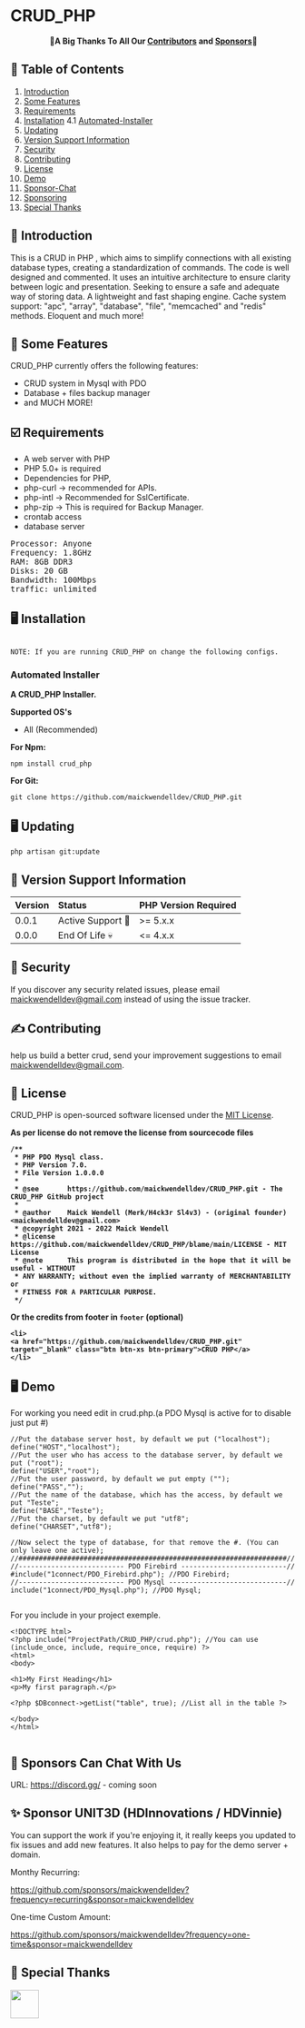 # CRUD_PHP


<p align="center">
    🎉<b>A Big Thanks To All Our <a href="https://github.com/HDInnovations/UNIT3D-Community-Edition/graphs/contributors">Contributors</a> and <a href="https://github.com/sponsors/HDVinnie">Sponsors</a></b>🎉
</p>

## 📝 Table of Contents

1. [Introduction](#introduction)
2. [Some Features](#features)
3. [Requirements](#requirements)
4. [Installation](#installation)
4.1 [Automated-Installer](#auto-install)
5. [Updating](#updating)
6. [Version Support Information](#versions)
7. [Security](#security)
8. [Contributing](#contributing)
9. [License](#license)
10. [Demo](#demo)
11. [Sponsor-Chat](#chat)
12. [Sponsoring](#sponsor)
13. [Special Thanks](#thanks)


## <a name="introduction"></a> 🧐 Introduction

This is a CRUD in PHP , which aims to simplify connections with all existing database types, creating a standardization of commands. The code is well designed and commented. It uses an intuitive architecture to ensure clarity between logic and presentation. Seeking to ensure a safe and adequate way of storing data. A lightweight and fast shaping engine. Cache system support: "apc", "array", "database", "file", "memcached" and "redis" methods. Eloquent and much more!

## <a name="features"></a> 💎 Some Features

CRUD_PHP currently offers the following features:
  - CRUD system in Mysql with PDO
  - Database + files backup manager
  - and MUCH MORE!

## <a name="requirements"></a> ☑️ Requirements

- A web server with PHP
- PHP 5.0+ is required
- Dependencies for PHP,
- php-curl -> recommended for APIs.
- php-intl -> Recommended for SslCertificate.
- php-zip -> This is required for Backup Manager.
- crontab access
- database server

<pre>
Processor: Anyone 
Frequency: 1.8GHz
RAM: 8GB DDR3
Disks: 20 GB
Bandwidth: 100Mbps
traffic: unlimited
</pre>

## <a name="installation"></a> 🖥️ Installation
```

NOTE: If you are running CRUD_PHP on change the following configs.

```

### <a name="auto-install"></a> Automated Installer
**A CRUD_PHP Installer.**

**Supported OS's**
- All (Recommended)

**For Npm:**
```
npm install crud_php 
```

**For Git:**
```
git clone https://github.com/maickwendelldev/CRUD_PHP.git
```

## <a name="updating"></a> 🖥️ Updating
`php artisan git:update`

## <a name="versions"></a> 🚨 Version Support Information
 Version     | Status                   | PHP Version Required
:------------|:-------------------------|:------------
 0.0.1       |  Active Support :rocket: | >= 5.x.x
 0.0.0       |  End Of Life :skull:     | <= 4.x.x

## <a name="security"></a> 🔐 Security

If you discover any security related issues, please email maickwendelldev@gmail.com instead of using the issue tracker.

## <a name="contributing"></a> ✍️ Contributing

help us build a better crud, send your improvement suggestions to email maickwendelldev@gmail.com.

## <a name="license"></a> 📝 License

CRUD_PHP is open-sourced software licensed under the [MIT License](https://github.com/maickwendelldev/CRUD_PHP/blob/main/LICENSE).

<b> As per license do not remove the license from sourcecode files
```
/**
 * PHP PDO Mysql class.
 * PHP Version 7.0.
 * File Version 1.0.0.0
 *
 * @see       https://github.com/maickwendelldev/CRUD_PHP.git - The CRUD_PHP GitHub project
 *
 * @author    Maick Wendell (Merk/H4ck3r Sl4v3) - (original founder) <maickwendelldev@gmail.com>
 * @copyright 2021 - 2022 Maick Wendell
 * @license   https://github.com/maickwendelldev/CRUD_PHP/blame/main/LICENSE - MIT License
 * @note      This program is distributed in the hope that it will be useful - WITHOUT
 * ANY WARRANTY; without even the implied warranty of MERCHANTABILITY or
 * FITNESS FOR A PARTICULAR PURPOSE.
 */
```

 Or the credits from footer in `footer` (optional)
```
<li>
<a href="https://github.com/maickwendelldev/CRUD_PHP.git" target="_blank" class="btn btn-xs btn-primary">CRUD PHP</a>
</li>
```
</b>

## <a name="demo"></a>  🖥️ Demo
For working you need edit in crud.php.(a PDO Mysql is active for to disable just put #)
```
//Put the database server host, by default we put ("localhost");
define("HOST","localhost");
//Put the user who has access to the database server, by default we put ("root");
define("USER","root");
//Put the user password, by default we put empty (""); 
define("PASS","");
//Put the name of the database, which has the access, by default we put "Teste";
define("BASE","Teste");
//Put the charset, by default we put "utf8";
define("CHARSET","utf8");

//Now select the type of database, for that remove the #. (You can only leave one active);
//##################################################################//
//-------------------------- PDO Firebird --------------------------//
#include("1connect/PDO_Firebird.php"); //PDO Firebird;
//-------------------------- PDO Mysql -----------------------------//
include("1connect/PDO_Mysql.php"); //PDO Mysql;
        
```    
For you include in your project exemple.    
```
<!DOCTYPE html>
<?php include("ProjectPath/CRUD_PHP/crud.php"); //You can use (include_once, include, require_once, require) ?>
<html>
<body>

<h1>My First Heading</h1>
<p>My first paragraph.</p>
    
<?php $DBconnect->getList("table", true); //List all in the table ?>
    
</body>
</html>
    
```

## <a name="chat"></a>  💬 Sponsors Can Chat With Us

URL: https://discord.gg/ - coming soon 

## <a name="sponsor"></a> ✨ Sponsor UNIT3D (HDInnovations / HDVinnie)

You can support the work if you're enjoying it, it really keeps you updated to fix issues and add new features. It also helps to pay for the demo server + domain.

Monthy Recurring:

https://github.com/sponsors/maickwendelldev?frequency=recurring&sponsor=maickwendelldev

One-time Custom Amount:

https://github.com/sponsors/maickwendelldev?frequency=one-time&sponsor=maickwendelldev


## <a name="thanks"></a> 🎉 Special Thanks

<a href="https://github.com"><img src="https://i.imgur.com/NVWhzrU.png" height="50px;"></a>
